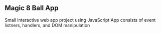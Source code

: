 ## Magic 8 Ball App

Small interactive web app project using JavaScript
App consists of event listners, handlers, and DOM manipulation
